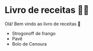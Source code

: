 # Livro de receitas :man_cook:

Olá! Bem vindo ao livro de receitas :wave:

- Strogonoff de frango
- Pavê
- Bolo de Cenoura
